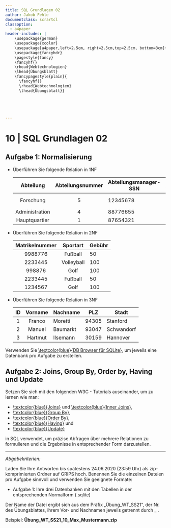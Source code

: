 ```yaml
---
title: SQL Grundlagen 02
author: Jakob Fehle
documentclass: scrartcl
classoption:
  - a4paper
header-includes: |
    \usepackage{german} 
	\usepackage{xcolor}
    \usepackage[a4paper,left=2.5cm, right=2.5cm,top=2.5cm, bottom=3cm]{geometry}
    \usepackage{fancyhdr}
    \pagestyle{fancy}
    \fancyhf{}
    \rhead{Webtechnologien}
    \lhead{Übungsblatt}
    \fancypagestyle{plain}{
      \fancyhf{}
      \rhead{Webtechnologien}
      \lhead{Übungsblatt}}





---
```



# 10 | SQL Grundlagen 02

## Aufgabe 1: Normalisierung

- Überführen Sie folgende Relation in 1NF

  |   Abteilung    | Abteilungsnummer | Abteilungsmanager-SSN | Abteilungsstandort          |
  | :------------: | :--------------: | --------------------- | --------------------------- |
  |   Forschung    |        5         | 12345678              | {München, Regensburg, Köln} |
  | Administration |        4         | 88776655              | Hamburg                     |
  | Hauptquartier  |        1         | 87654321              | Berlin                      |

- Überführen Sie folgende Relation in 2NF

  | Matrikelnummer |  Sportart  | Gebühr |
  | :------------: | :--------: | ------ |
  |    9988776     |  Fußball   | 50     |
  |    2233445     | Volleyball | 100    |
  |     998876     |    Golf    | 100    |
  |    2233445     |  Fußball   | 50     |
  |    1234567     |    Golf    | 100    |

- Überführen Sie folgende Relation in 3NF

  |  ID  | Vorname | Nachname | PLZ   | Stadt      |
  | :--: | :-----: | -------- | ----- | ---------- |
  |  1   | Franco  | Moretti  | 94305 | Stanford   |
  |  2   | Manuel  | Baumarkt | 93047 | Schwandorf |
  |  3   | Hartmut | Ilsemann | 30159 | Hannover   |

Verwenden Sie [\textcolor{blue}{DB Browser für SQLite}](https://sqlitebrowser.org/), um jeweils eine Datenbank pro Aufgabe zu erstellen.



## Aufgabe 2: Joins, Group By, Order by, Having und Update

Setzen Sie sich mit den folgenden W3C - Tutorials auseinander, um zu lernen wie man:

- [\textcolor{blue}{Joins}](https://www.w3schools.com/sql/sql_join.asp) und [\textcolor{blue}{Inner Joins}](https://www.w3schools.com/sql/sql_join_inner.asp),
- [\textcolor{blue}{Group By}](https://www.w3schools.com/sql/sql_groupby.asp),
- [\textcolor{blue}{Order By}](https://www.w3schools.com/sql/sql_orderby.asp),
- [\textcolor{blue}{Having}](https://www.w3schools.com/sql/sql_having.asp) und
- [\textcolor{blue}{Update}](https://www.w3schools.com/sql/sql_update.asp) 

in SQL verwendet, um präzise Abfragen über mehrere Relationen zu formulieren und die Ergebnisse in entsprechender Form darzustellen.

------

*Abgabekriterien:*

Laden Sie Ihre Antworten bis spätestens 24.06.2020 (23:59 Uhr) als zip-komprimierten Ordner auf GRIPS hoch. Benennen Sie die einzelnen Dateien pro Aufgabe sinnvoll und verwenden Sie geeignete Formate:

- Aufgabe 1: Ihre drei Datenbanken mit den Tabellen in der entsprechenden Normalform (.sqlite)


Der Name der Datei ergibt sich aus dem Präfix „Übung_WT_SS21“, der Nr. des Übungsblattes, ihrem Vor- und Nachnamen jeweils getrennt durch _ .

 

Beispiel: **Übung_WT_SS21_10_Max_Mustermann.zip**

